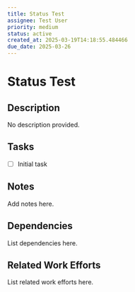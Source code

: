 ```yaml
---
title: Status Test
assignee: Test User
priority: medium
status: active
created_at: 2025-03-19T14:18:55.484466
due_date: 2025-03-26
---
```


# Status Test

## Description
No description provided.

## Tasks
- [ ] Initial task

## Notes
Add notes here.

## Dependencies
List dependencies here.

## Related Work Efforts
List related work efforts here.